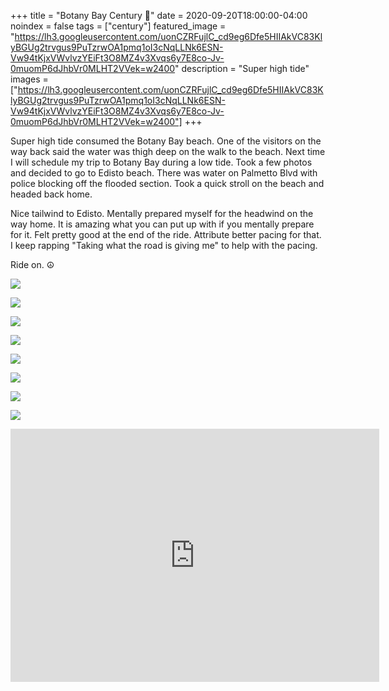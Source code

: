 +++
title =  "Botany Bay Century 💯"
date = 2020-09-20T18:00:00-04:00
noindex = false
tags = ["century"]
featured_image = "https://lh3.googleusercontent.com/uonCZRFujlC_cd9eg6Dfe5HIIAkVC83KlyBGUg2trvgus9PuTzrwOA1pmq1oI3cNqLLNk6ESN-Vw94tKjxVWvlvzYEiFt3O8MZ4v3Xvqs6y7E8co-Jv-0muomP6dJhbVr0MLHT2VVek=w2400"
description = "Super high tide"
images = ["https://lh3.googleusercontent.com/uonCZRFujlC_cd9eg6Dfe5HIIAkVC83KlyBGUg2trvgus9PuTzrwOA1pmq1oI3cNqLLNk6ESN-Vw94tKjxVWvlvzYEiFt3O8MZ4v3Xvqs6y7E8co-Jv-0muomP6dJhbVr0MLHT2VVek=w2400"]
+++

Super high tide consumed the Botany Bay beach. One of the visitors on the way back said the water was thigh deep on the walk to the beach. Next time I will schedule my trip to Botany Bay during a low tide. Took a few photos and decided to go to Edisto beach. There was water on Palmetto Blvd with police blocking off the flooded section. Took a quick stroll on the beach and headed back home.

Nice tailwind to Edisto. Mentally prepared myself for the headwind on the way home. It is amazing what you can put up with if you mentally prepare for it. Felt pretty good at the end of the ride. Attribute better pacing for that. I keep rapping "Taking what the road is giving me" to help with the pacing.

Ride on. ☮

<a href='https://lh3.googleusercontent.com/Z_a_uwH8hcnAp0e5GMuKwuFBYZP5HNRqGwmSs4LNWXKs3S7u15tykd1laWUuiWCsofCXZ4ychHfF7wz3HlbggFCQxiTdxbLdK0_C3k-oNR7RonD10slSmp7SfMxI0LjJIibik_9Y7Ms=w2400'><img src='https://lh3.googleusercontent.com/Z_a_uwH8hcnAp0e5GMuKwuFBYZP5HNRqGwmSs4LNWXKs3S7u15tykd1laWUuiWCsofCXZ4ychHfF7wz3HlbggFCQxiTdxbLdK0_C3k-oNR7RonD10slSmp7SfMxI0LjJIibik_9Y7Ms=w2400'></a>

<a href='https://lh3.googleusercontent.com/I064__rsl5Dpd1wAlTgIXVQSOhOVAayi3K_AB0lqi4H053ntU8HvHs06PAbUujEDmFj3oDmoX5zWw7aa3h_y3FXjjhOXI8XoaOtvydOWkM5v36pGVd9m5fAeZirvpwIYbzhT7gsgLJo=w2400'><img src='https://lh3.googleusercontent.com/I064__rsl5Dpd1wAlTgIXVQSOhOVAayi3K_AB0lqi4H053ntU8HvHs06PAbUujEDmFj3oDmoX5zWw7aa3h_y3FXjjhOXI8XoaOtvydOWkM5v36pGVd9m5fAeZirvpwIYbzhT7gsgLJo=w2400'></a>

<a href='https://lh3.googleusercontent.com/G4-v9XAepnBj156Deffx59OrHBC2UT0TW8qRplFdSYE82a7bL_KocefNswWShTmV87isU0HBBQUviJoMIluF5W7PKoceqq_NB4Iv_o6M8_IiDqlgLkVIOxdHus1prbwTUJFtxziAbBY=w2400'><img src='https://lh3.googleusercontent.com/G4-v9XAepnBj156Deffx59OrHBC2UT0TW8qRplFdSYE82a7bL_KocefNswWShTmV87isU0HBBQUviJoMIluF5W7PKoceqq_NB4Iv_o6M8_IiDqlgLkVIOxdHus1prbwTUJFtxziAbBY=w2400'></a>

<a href='https://lh3.googleusercontent.com/4mLhh5Lbj-KpJYV0Fs0in0N9Dz3wV5c4o428k7YgXHYkvG_XUXyEVzRaI6tTEClGfOCzVR_CnEo_rOM6AxOcKXI5nKeL9Cagmy0xCMcpLv9VaQgfHQUEpBJ9HpIj44cD3FsvmQ2ezl8=w2400'><img src='https://lh3.googleusercontent.com/4mLhh5Lbj-KpJYV0Fs0in0N9Dz3wV5c4o428k7YgXHYkvG_XUXyEVzRaI6tTEClGfOCzVR_CnEo_rOM6AxOcKXI5nKeL9Cagmy0xCMcpLv9VaQgfHQUEpBJ9HpIj44cD3FsvmQ2ezl8=w2400'></a>

<a href='https://lh3.googleusercontent.com/DP7leBuxR_euxzcGO9CiRTtCH8BewuT5ExTU-2N0FqaWRc6GHBWWmWhAPmqFSNFPIJVbussQDx9TkIB0JnGv3Je2gNkM81ZmiPhnP0WwSdULOaTiAQQpDLNRdW5Grm1qJLqSZ4G7cqc=w2400'><img src='https://lh3.googleusercontent.com/DP7leBuxR_euxzcGO9CiRTtCH8BewuT5ExTU-2N0FqaWRc6GHBWWmWhAPmqFSNFPIJVbussQDx9TkIB0JnGv3Je2gNkM81ZmiPhnP0WwSdULOaTiAQQpDLNRdW5Grm1qJLqSZ4G7cqc=w2400'></a>

<a href='https://lh3.googleusercontent.com/Bsh6owci6Yv9EgVhAeuuwe-UOeAoppRrxxV8GH6np6xSB7nXRKxff9KRYAGPdYCYmj0mzGwza25n3DNXS0JOrNctWwGD015Oaf9zezSCli5fU_MLFQVEdbM8eOnBiFi8WT6bv6WbUYs=w2400'><img src='https://lh3.googleusercontent.com/Bsh6owci6Yv9EgVhAeuuwe-UOeAoppRrxxV8GH6np6xSB7nXRKxff9KRYAGPdYCYmj0mzGwza25n3DNXS0JOrNctWwGD015Oaf9zezSCli5fU_MLFQVEdbM8eOnBiFi8WT6bv6WbUYs=w2400'></a>

<a href='https://lh3.googleusercontent.com/ST6i428iPrwytpMuA_s_qBCBVtsfOtaliqgOTi0UIbeILaky80Qli_JeDAGp3nee7ekFtZxyYrQ_SsiPp4wJh9HtKwcM7C03wb38B8-07ecdP2MgtPWHKs3qazcKuhKkcT0k4SFXvA0=w2400'><img src='https://lh3.googleusercontent.com/ST6i428iPrwytpMuA_s_qBCBVtsfOtaliqgOTi0UIbeILaky80Qli_JeDAGp3nee7ekFtZxyYrQ_SsiPp4wJh9HtKwcM7C03wb38B8-07ecdP2MgtPWHKs3qazcKuhKkcT0k4SFXvA0=w2400'></a>

<a href='https://lh3.googleusercontent.com/G0s9CWYdygxFDr_kgycqhTUoHySyN3iJBUBbRkf1JE0e7RmYj7Gs107yu6PMTeiuj6zaLNgpuRn5qXpEhwBd6GziYUU0rSzuYb-43PFS42x180oZ9JormS7G4nBmYClbUJJkWVJe8ck=w2400'><img src='https://lh3.googleusercontent.com/G0s9CWYdygxFDr_kgycqhTUoHySyN3iJBUBbRkf1JE0e7RmYj7Gs107yu6PMTeiuj6zaLNgpuRn5qXpEhwBd6GziYUU0rSzuYb-43PFS42x180oZ9JormS7G4nBmYClbUJJkWVJe8ck=w2400'></a>

<iframe height='405' width='590' frameborder='0' allowtransparency='true' scrolling='no' src='https://www.strava.com/activities/4089912699/embed/c83d1bafbbc25bcaa1d3bf00e7067de63ac647be'></iframe>
